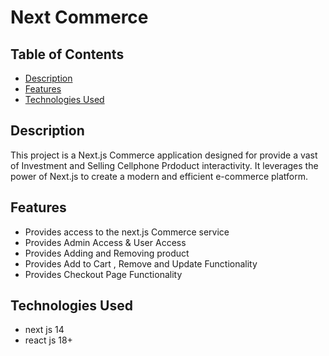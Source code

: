 # Next Commerce

## Table of Contents

- [Description](#description)
- [Features](#features)
- [Technologies Used](#technologies-used)

## Description

This project is a Next.js Commerce application designed for provide a vast of Investment and Selling Cellphone Prdoduct interactivity. It leverages the power of Next.js to create a modern and efficient e-commerce platform.

## Features

- Provides access to the next.js Commerce service
- Provides Admin Access & User Access
- Provides Adding and Removing product
- Provides Add to Cart , Remove and Update Functionality
- Provides Checkout Page Functionality

## Technologies Used

- next js 14
- react js 18+
